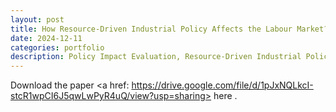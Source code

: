 ```yaml
---
layout: post
title: How Resource-Driven Industrial Policy Affects the Labour Market?
date: 2024-12-11
categories: portfolio
description: Policy Impact Evaluation, Resource-Driven Industrial Policy, Difference-in-Difference, R
---
```


Download the paper <a href: https://drive.google.com/file/d/1pJxNQLkcI-stcR1wpCI6J5qwLwPyR4uQ/view?usp=sharing> here </a>.
